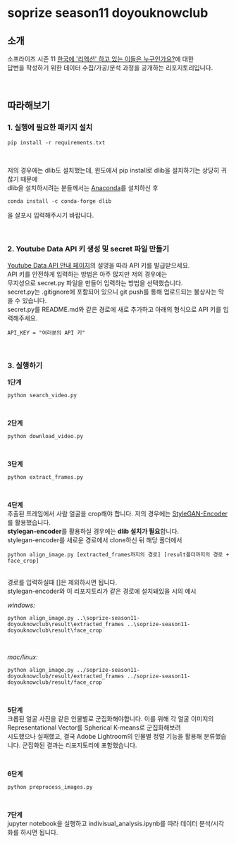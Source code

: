 # soprize season11 doyouknowclub

## 소개
 소프라이즈 시즌 11 [한국에 '리액션' 하고 있는 이들은 누구인가요?](https://alook.so/posts/NG1t8M)에 대한</br>
 답변을 작성하기 위한 데이터 수집/가공/분석 과정을 공개하는 리포지토리입니다.
 
 </br>

## 따라해보기

### 1. 실행에 필요한 패키지 설치
 ```
 pip install -r requirements.txt
 ```
 </br>

 저의 경우에는 dlib도 설치했는데, 윈도에서 pip install로 dlib을 설치하기는 상당히 귀찮기 때문에</br>
 dlib을 설치하시려는 분들께서는 [Anaconda](https://www.anaconda.com/)를 설치하신 후</br>
 
 ```
 conda install -c conda-forge dlib
 ```
 
 을 살포시 입력해주시기 바랍니다.
 
 </br>

### 2. Youtube Data API 키 생성 및 secret 파일 만들기
 [Youtube Data API 안내 페이지](https://developers.google.com/youtube/v3/getting-started?hl=ko)의 설명을 따라 API 키를 발급받으세요.</br>
 API 키를 안전하게 입력하는 방법은 아주 많지만 저의 경우에는</br>
 무지성으로 secret.py 파일을 만들어 입력하는 방법을 선택했습니다.</br>
 secret.py는 .gitignore에 포함되어 있으니 git push를 통해 업로드되는 불상사는 막을 수 있습니다.</br>
 secret.py를 README.md와 같은 경로에 새로 추가하고 아래의 형식으로 API 키를 입력해주세요.</br>
 ```
 API_KEY = "여러분의 API 키"
 ```

</br>

### 3. 실행하기
 **1단계**</br>
 ```
 python search_video.py
 ```
 </br>

 **2단계**</br>
 ```
 python download_video.py
 ```
 </br>

 **3단계**</br>
 ```
 python extract_frames.py
 ```
 </br>

 **4단계**</br>
 추출된 프레임에서 사람 얼굴을 crop해야 합니다. 저의 경우에는 [StyleGAN-Encoder](https://github.com/pbaylies/stylegan-encoder)를 활용했습니다.</br>
 **stylegan-encoder**를 활용하실 경우에는 **dlib 설치가 필요**합니다.</br>
 stylegan-encoder를 새로운 경로에서 clone하신 뒤 해당 폴더에서</br>
 
 ```
 python align_image.py [extracted_frames까지의 경로] [result폴더까지의 경로 + face_crop]
 ```
 </br>
 경로를 입력하실때 []은 제외하시면 됩니다.</br>
 stylegan-encoder와 이 리포지토리가 같은 경로에 설치돼있을 시의 예시</br>
 
 
 *windows:*</br>
 
 ```
 python align_image.py ..\soprize-season11-doyouknowclub\result\extracted_frames ..\soprize-season11-doyouknowclub\result\face_crop
 ```
 </br>

 *mac/linux:*</br>
 
 ```
 python align_image.py ../soprize-season11-doyouknowclub/result/extracted_frames ../soprize-season11-doyouknowclub/result/face_crop
 ```
 
 </br>

 **5단계**</br>
 크롭된 얼굴 사진을 같은 인물별로 군집화해야합니다. 이를 위해 각 얼굴 이미지의 Representational Vector를 Spherical K-means로 군집화해보려</br>
 시도했으나 실패했고, 결국 Adobe Lightroom의 인물별 정렬 기능을 활용해 분류했습니다. 군집화된 결과는 리포지토리에 포함했습니다.</br>
 
 </br>
 
 **6단계**</br>
 ```
 python preprocess_images.py
 ```
 
 </br>
 
 **7단계**</br>
 jupyter notebook을 실행하고 indivisual_analysis.ipynb를 따라 데이터 분석/시각화를 하시면 됩니다.
